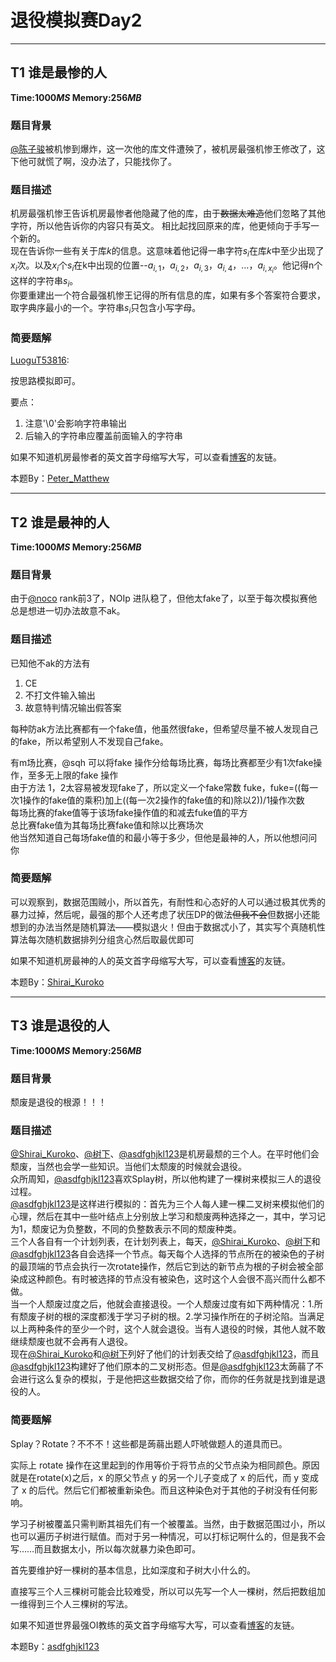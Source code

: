 # **退役模拟赛Day2**

---

## T1 谁是最惨的人

**Time:$1000MS$ Memory:$256MB$**

### **题目背景**

[@陈子骏](https://www.luogu.org/space/show?uid=60874)被机惨到爆炸，这一次他的库文件遭殃了，被机房最强机惨王修改了，这下他可就慌了啊，没办法了，只能找你了。

### **题目描述**

机房最强机惨王告诉机房最惨者他隐藏了他的库，由于~~数据太难造~~他们忽略了其他字符，所以他告诉你的内容只有英文。 相比起找回原来的库，他更倾向于手写一个新的。  
现在告诉你一些有关于库$k$的信息。这意味着他记得一串字符$s_i$在库$k$中至少出现了$x_i$次。以及$x_i$个$s_i$在k中出现的位置--$a_{i,1}$，$a_{i,2}$，$a_{i,3}$，$a_{i,4}$，…，$a_{i,x_{i}}$。他记得n个这样的字符串$s_{i}$。  
你要重建出一个符合最强机惨王记得的所有信息的库，如果有多个答案符合要求，取字典序最小的一个。字符串$s_{i}$只包含小写字母。

### **简要题解**

[LuoguT53816](https://www.luogu.org/problemnew/show/T53816):

按思路模拟即可。

要点：
1. 注意'\0'会影响字符串输出
2. 后输入的字符串应覆盖前面输入的字符串


如果不知道机房最惨者的英文首字母缩写大写，可以查看[博客](https://williampetermatthew.github.io/)的友链。

本题By：[Peter_Matthew](https://www.luogu.org/space/show?uid=59593)

---

## T2 谁是最神的人

**Time:$1000MS$ Memory:$256MB$**

### **题目背景**

由于[@noco](https://www.luogu.org/space/show?uid=60883) rank前3了，NOIp 进队稳了，但他太fake了，以至于每次模拟赛他总是想进一切办法故意不ak。

### **题目描述**

已知他不ak的方法有
1. CE
2. 不打文件输入输出 
3. 故意特判情况输出假答案

每种防ak方法比赛都有一个fake值，他虽然很fake，但希望尽量不被人发现自己的fake，所以希望别人不发现自己fake。

有m场比赛，@sqh 可以将fake 操作分给每场比赛，每场比赛都至少有1次fake操作，至多无上限的fake 操作  
由于方法 1，2太容易被发现fake了，所以定义一个fake常数 fuke，fuke=((每一次1操作的fake值的乘积)加上((每一次2操作的fake值的和)除以2))/1操作次数  
每场比赛的fake值等于该场fake操作值的和减去fuke值的平方  
总比赛fake值为其每场比赛fake值和除以比赛场次  
他当然知道自己每场fake值的和最小等于多少，但他是最神的人，所以他想问问你

### **简要题解**

可以观察到，数据范围贼小，所以首先，有耐性和心态好的人可以通过极其优秀的暴力过掉，然后呢，最强的那个人还考虑了状压DP的做法~~但我不会~~但数据小还能想到的办法当然是随机算法——模拟退火！但由于数据忒小了，其实写个真随机性算法每次随机数据排列分组贪心然后取最优即可


如果不知道机房最神的人的英文首字母缩写大写，可以查看[博客](https://williampetermatthew.github.io/)的友链。

本题By：[Shirai_Kuroko](https://www.luogu.org/space/show?uid=75939)

---

## T3 谁是退役的人

**Time:$1000MS$ Memory:$256MB$**

### **题目背景**

颓废是退役的根源！！！

### **题目描述**

[@Shirai_Kuroko](https://www.luogu.org/space/show?uid=75939)、[@树下](https://www.luogu.org/space/show?uid=60871)、[@asdfghjkl123](https://www.luogu.org/space/show?uid=61819)是机房最颓的三个人。在平时他们会颓废，当然也会学一些知识。当他们太颓废的时候就会退役。  
众所周知，[@asdfghjkl123](https://www.luogu.org/space/show?uid=61819)喜欢Splay树，所以他构建了一棵树来模拟三人的退役过程。  
[@asdfghjkl123](https://www.luogu.org/space/show?uid=61819)是这样进行模拟的：首先为三个人每人建一棵二叉树来模拟他们的心理，然后在其中一些叶结点上分别放上学习和颓废两种选择之一，其中，学习记为1，颓废记为负整数，不同的负整数表示不同的颓废种类。  
三个人各自有一个计划列表，在计划列表上，每天，[@Shirai_Kuroko](https://www.luogu.org/space/show?uid=75939)、[@树下](https://www.luogu.org/space/show?uid=60871)和[@asdfghjkl123](https://www.luogu.org/space/show?uid=61819)各自会选择一个节点。每天每个人选择的节点所在的被染色的子树的最顶端的节点会执行一次rotate操作，然后它到达的新节点为根的子树会被全部染成这种颜色。有时被选择的节点没有被染色，这时这个人会很不高兴而什么都不做。  
当一个人颓废过度之后，他就会直接退役。一个人颓废过度有如下两种情况：1.所有颓废子树的根的深度都浅于学习子树的根。2.学习操作所在的子树沦陷。当满足以上两种条件的至少一个时，这个人就会退役。当有人退役的时候，其他人就不敢继续颓废也就不会再有人退役。  
现在[@Shirai_Kuroko](https://www.luogu.org/space/show?uid=75939)和[@树下](https://www.luogu.org/space/show?uid=60871)列好了他们的计划表交给了[@asdfghjkl123](https://www.luogu.org/space/show?uid=61819)，而且[@asdfghjkl123](https://www.luogu.org/space/show?uid=61819)构建好了他们原本的二叉树形态。但是[@asdfghjkl123](https://www.luogu.org/space/show?uid=61819)太蒟蒻了不会进行这么复杂的模拟，于是他把这些数据交给了你，而你的任务就是找到谁是退役的人。  

### **简要题解**

Splay？Rotate？不不不！这些都是蒟蒻出题人吓唬做题人的道具而已。

实际上 rotate 操作在这里起到的作用等价于将节点的父节点染为相同颜色。原因就是在rotate(x)之后，x 的原父节点 y 的另一个儿子变成了 x 的后代，而 y 变成了 x 的后代。然后它们都被重新染色。而且这种染色对于其他的子树没有任何影响。

学习子树被覆盖只需判断其祖先们有一个被覆盖。当然，由于数据范围过小，所以也可以遍历子树进行赋值。而对于另一种情况，可以打标记啊什么的，但是我不会写……而且数据太小，所以每次就暴力染色即可。

首先要维护好一棵树的基本信息，比如深度和子树大小什么的。

直接写三个人三棵树可能会比较难受，所以可以先写一个人一棵树，然后把数组加一维得到三个人三棵树的写法。


如果不知道世界最强OI教练的英文首字母缩写大写，可以查看[博客](https://williampetermatthew.github.io/)的友链。

本题By：[asdfghjkl123](https://www.luogu.org/space/show?uid=61819)
